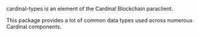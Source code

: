cardinal-types is an element of the Cardinal Blockchain paraclient.

This package provides a lot of common data types used across numerous Cardinal
components.
